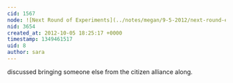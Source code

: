 ```yaml
---
cid: 1567
node: ![Next Round of Experiments](../notes/megan/9-5-2012/next-round-experiments)
nid: 3654
created_at: 2012-10-05 18:25:17 +0000
timestamp: 1349461517
uid: 8
author: sara
---
```


discussed bringing someone else from the citizen alliance along.